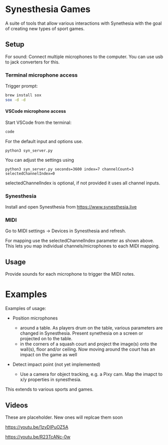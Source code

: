# Synesthesia Games

A suite of tools that allow various interactions with Synethesia with the goal of creating new types of sport games.

## Setup

For sound: Connect multiple microphones to the computer. You can use usb to jack converters for this.

### Terminal microphone access

Trigger prompt:

```bash
brew install sox
sox -d -d
```

#### VSCode microphone access

Start VSCode from the terminal:

```bash
code
```

For the default input and options use. 
```
python3 syn_server.py
```

You can adjust the settings using
```
python3 syn_server.py seconds=3600 index=7 channelCount=3 selectedChannelIndex=0
```

selectedChannelIndex is optional, if not provided it uses all channel inputs.

### Synesthesia
Install and open Synesthesia from https://www.synesthesia.live

### MIDI
Go to MIDI settings -> Devices in Synesthesia and refresh.

For mapping use the selectedChannelIndex parameter as shown above. This lets you map individual channels/microphones to each MIDI mapping.

## Usage
Provide sounds for each microphone to trigger the MIDI notes.

# Examples

Examples of usage: 
- Position microphones
  - around a table. As players drum on the table, various parameters are changed in Synesthesia. Present synethesia on a screen or projected on to the table.
  - in the corners of a squash court and project the image(s) onto the wall(s), floor and/or ceiling. Now moving around the court has an impact on the game as well

- Detect impact point (not yet implemented)
  - Use a camera for object tracking, e.g. a Pixy cam. Map the imapct to x/y properties in synesthesia.

This extends to various sports and games. 

## Videos
These are placeholder. New ones will replcae them soon

https://youtu.be/1zvDIPuOZ5A

https://youtu.be/R23TcANc-0w
